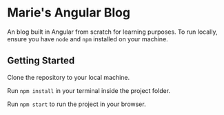 # Marie's Angular Blog

An blog built in Angular from scratch for learning purposes. To run locally, ensure you have `node` and `npm` installed on your machine.

## Getting Started

Clone the repository to your local machine.

Run `npm install` in your terminal inside the project folder.

Run `npm start` to run the project in your browser.


